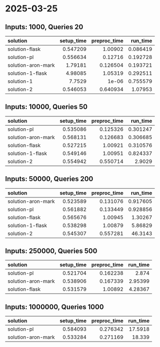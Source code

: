 # 2025-03-25

## Inputs: 1000, Queries 20

| solution           |   setup_time |   preproc_time |   run_time |
|:-------------------|-------------:|---------------:|-----------:|
| solution-flask     |     0.547209 |       1.00902  |   0.086419 |
| solution-pl        |     0.556634 |       0.12716  |   0.192728 |
| solution-aron-mark |     1.79181  |       0.126504 |   0.193721 |
| solution-1-flask   |     4.98085  |       1.05319  |   0.292511 |
| solution-1         |     7.7529   |       1e-06    |   0.755579 |
| solution-2         |     0.546053 |       0.640934 |   1.07953  |

## Inputs: 10000, Queries 50

| solution           |   setup_time |   preproc_time |   run_time |
|:-------------------|-------------:|---------------:|-----------:|
| solution-pl        |     0.535086 |       0.125326 |   0.301247 |
| solution-aron-mark |     0.568131 |       0.126683 |   0.306685 |
| solution-flask     |     0.527215 |       1.00921  |   0.310576 |
| solution-1-flask   |     0.549146 |       1.00951  |   0.824337 |
| solution-2         |     0.554942 |       0.550714 |   2.9029   |

## Inputs: 50000, Queries 200

| solution           |   setup_time |   preproc_time |   run_time |
|:-------------------|-------------:|---------------:|-----------:|
| solution-aron-mark |     0.523589 |       0.131076 |   0.917605 |
| solution-pl        |     0.561882 |       0.133449 |   0.928856 |
| solution-flask     |     0.565676 |       1.00945  |   1.30267  |
| solution-1-flask   |     0.538298 |       1.00879  |   5.86829  |
| solution-2         |     0.545307 |       0.557281 |  46.3143   |

## Inputs: 250000, Queries 500

| solution           |   setup_time |   preproc_time |   run_time |
|:-------------------|-------------:|---------------:|-----------:|
| solution-pl        |     0.521704 |       0.162238 |    2.874   |
| solution-aron-mark |     0.538906 |       0.167339 |    2.95399 |
| solution-flask     |     0.531579 |       1.00892  |    4.28367 |

## Inputs: 1000000, Queries 1000

| solution           |   setup_time |   preproc_time |   run_time |
|:-------------------|-------------:|---------------:|-----------:|
| solution-pl        |     0.584093 |       0.276342 |    17.5918 |
| solution-aron-mark |     0.533284 |       0.271169 |    18.339  |